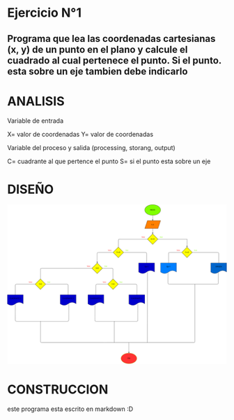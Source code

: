 # Ejercicio N°1 

## Programa que lea las coordenadas cartesianas (x, y) de un punto en el plano y calcule el cuadrado al cual pertenece el punto. Si el punto. esta sobre un eje tambien debe indicarlo 

# ANALISIS 
Variable de entrada

X= valor de coordenadas 
Y= valor de coordenadas 

Variable del proceso y salida (processing, storang, output)

C= cuadrante al que pertence el punto 
S= si el punto esta sobre un eje 

# DISEÑO 
![Diagrama de flujo](Diagrama.png "diagrama de flujo")

# CONSTRUCCION
este programa esta escrito en markdown :D